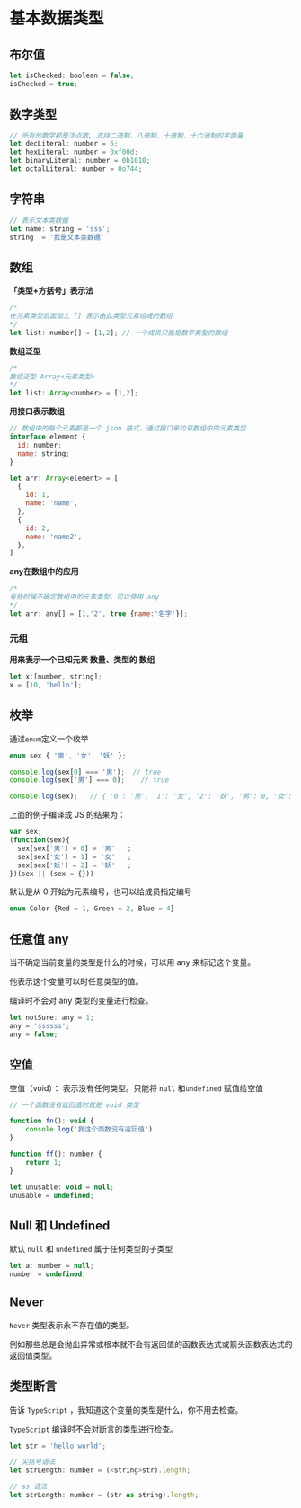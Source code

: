 # 基本数据类型



## 布尔值

```js
let isChecked: boolean = false;
isChecked = true;
```



## 数字类型

```js
// 所有的数字都是浮点数, 支持二进制、八进制、十进制、十六进制的字面量
let decLiteral: number = 6;
let hexLiteral: number = 0xf00d;
let binaryLiteral: number = 0b1010;
let octalLiteral: number = 0o744;
```



## 字符串

```js
// 表示文本类数据
let name: string = 'sss';
string  = '我是文本类数据'
```



## 数组

**「类型+方括号」表示法**

```js
/*
在元素类型后面加上 [] 表示由此类型元素组成的数组
*/
let list: number[] = [1,2]; // 一个成员只能是数字类型的数组
```



**数组泛型**

```js
/*
数组泛型 Array<元素类型>
*/
let list: Array<number> = [1,2];
```



**用接口表示数组**

```js
// 数组中的每个元素都是一个 json 格式，通过接口来约束数组中的元素类型
interface element {
  id: number;
  name: string;
}

let arr: Array<element> = [
  {
    id: 1,
    name: 'name',
  },
  {
    id: 2,
    name: 'name2',
  },
]
```



**any在数组中的应用**

```js
/*
有些时候不确定数组中的元素类型，可以使用 any
*/
let arr: any[] = [1,'2', true,{name:'名字'}];
```



### 元组

**用来表示一个已知元素 数量、类型的 数组**

```js
let x:[number, string];
x = [10, 'hello'];
```



## 枚举

通过`enum`定义一个枚举

```js
enum sex { '男', '女', '妖' };

console.log(sex[0] === '男');  // true
console.log(sex['男'] === 0);	// true

console.log(sex);	// { '0': '男', '1': '女', '2': '妖', '男': 0, '女': 1, '妖': 2 }
```

上面的例子编译成 JS 的结果为：

```js
var sex;
(function(sex){
  sex[sex['男'] = 0] = '男'	;
  sex[sex['女'] = 1] = '女'	;
  sex[sex['妖'] = 2] = '妖'	;
})(sex || (sex = {}))
```


默认是从 0  开始为元素编号，也可以给成员指定编号

```js
enum Color {Red = 1, Green = 2, Blue = 4}
```



## 任意值 any

当不确定当前变量的类型是什么的时候，可以用 any 来标记这个变量。 

他表示这个变量可以时任意类型的值。

编译时不会对 any 类型的变量进行检查。

```js
let notSure: any = 1;
any = 'ssssss';
any = false;
```



## 空值

空值（void）： 表示没有任何类型。只能将 `null` 和`undefined` 赋值给空值

```js
// 一个函数没有返回值时就是 void 类型

function fn(): void {
    console.log('我这个函数没有返回值')
}

function ff(): number {
    return 1;
}
```



```js
let unusable: void = null;
unusable = undefined;
```



## Null 和 Undefined

默认 `null` 和 `undefined`  属于任何类型的子类型

```js
let a: number = null;
number = undefined;
```



## Never

`Never` 类型表示永不存在值的类型。

例如那些总是会抛出异常或根本就不会有返回值的函数表达式或箭头函数表达式的返回值类型。



## 类型断言

告诉 `TypeScript`  ，我知道这个变量的类型是什么，你不用去检查。

`TypeScript`  编译时不会对断言的类型进行检查。

```js
let str = 'hello world';

// 尖括号语法 
let strLength: number = (<string>str).length;

// as 语法
let strLength: number = (str as string).length;
```

